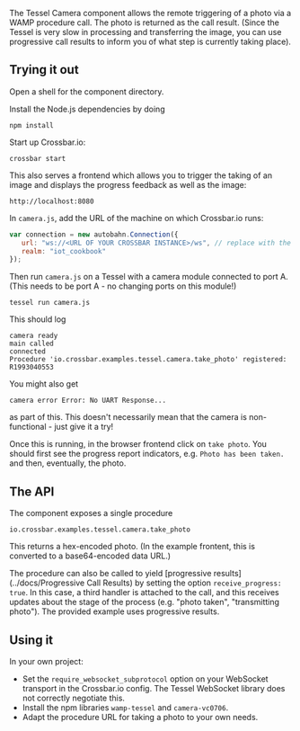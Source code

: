 The Tessel Camera component allows the remote triggering of a photo via a WAMP procedure call. The photo is returned as the call result. (Since the Tessel is very slow in processing and transferring the image, you can use progressive call results to inform you of what step is currently taking place).

## Trying it out

Open a shell for the component directory. 

Install the Node.js dependencies by doing

```shell
npm install
```

Start up Crossbar.io:

```shell
crossbar start
```

This also serves a frontend which allows you to trigger the taking of an image and displays the progress feedback as well as the image:

```
http://localhost:8080
```

In `camera.js`, add the URL of the machine on which Crossbar.io runs:

```javascript
var connection = new autobahn.Connection({
   url: "ws://<URL OF YOUR CROSSBAR INSTANCE>/ws", // replace with the url of your crossbar instance
   realm: "iot_cookbook"
});
```

Then run `camera.js` on a Tessel with a camera module connected to port A. (This needs to be port A - no changing ports on this module!)

```shell
tessel run camera.js
```

This should log

```shell
camera ready
main called
connected
Procedure 'io.crossbar.examples.tessel.camera.take_photo' registered: R1993040553
```

You might also get 

```shell
camera error Error: No UART Response...
```

as part of this. This doesn't necessarily mean that the camera is non-functional - just give it a try!

Once this is running, in the browser frontend click on `take photo`. You should first see the progress report indicators, e.g. `Photo has been taken.` and then, eventually, the photo.

## The API

The component exposes a single procedure

```
io.crossbar.examples.tessel.camera.take_photo
```

This returns a hex-encoded photo. (In the example frontent, this is converted to a base64-encoded data URL.)

The procedure can also be called to yield [progressive results](../docs/Progressive Call Results) by setting the option `receive_progress: true`. In this case, a third handler is attached to the call, and this receives updates about the stage of the process (e.g. "photo taken", "transmitting photo"). The provided example uses progressive results.

## Using it

In your own project:

* Set the `require_websocket_subprotocol` option on your WebSocket transport in the Crossbar.io config. The Tessel WebSocket library does not correctly negotiate this.
* Install the npm libraries `wamp-tessel` and `camera-vc0706`. 
* Adapt the procedure URL for taking a photo to your own needs.